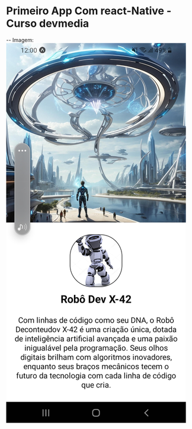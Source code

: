 # Primeiro App Com react-Native - Curso devmedia

-- Imagem:
![Alt text](./assets/AppCardPerfill.jpg)
